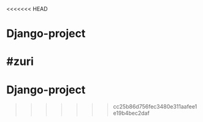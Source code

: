 <<<<<<< HEAD
# Django-project
#zuri
=======
# Django-project
>>>>>>> cc25b86d756fec3480e311aafee1e19b4bec2daf
